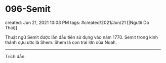 # 096-Semit

created: Jun 21, 2021 10:03 PM
tags: #created/2021/Jun/21
[[Người Do Thái]]

Thuật ngữ Semit được lần đầu tiên sử dụng vào năm 1770. Semit trong kinh thánh cựu ước là Shem. Shem là con trai lớn của Noah. 

---

Trích dẫn: